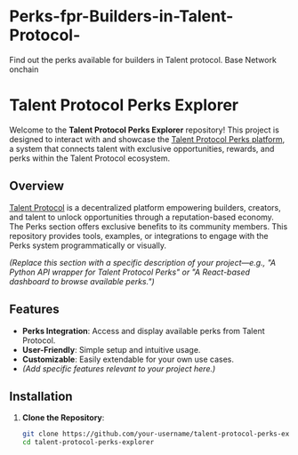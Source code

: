 # Perks-fpr-Builders-in-Talent-Protocol-
Find out the perks available for builders in Talent protocol. Base Network onchain
# Talent Protocol Perks Explorer

Welcome to the **Talent Protocol Perks Explorer** repository! This project is designed to interact with and showcase the [Talent Protocol Perks platform](https://app.talentprotocol.com/perks), a system that connects talent with exclusive opportunities, rewards, and perks within the Talent Protocol ecosystem.

## Overview

[Talent Protocol](https://app.talentprotocol.com) is a decentralized platform empowering builders, creators, and talent to unlock opportunities through a reputation-based economy. The Perks section offers exclusive benefits to its community members. This repository provides tools, examples, or integrations to engage with the Perks system programmatically or visually.

*(Replace this section with a specific description of your project—e.g., "A Python API wrapper for Talent Protocol Perks" or "A React-based dashboard to browse available perks.")*

## Features

- **Perks Integration**: Access and display available perks from Talent Protocol.
- **User-Friendly**: Simple setup and intuitive usage.
- **Customizable**: Easily extendable for your own use cases.
- *(Add specific features relevant to your project here.)*

## Installation

1. **Clone the Repository**:
   ```bash
   git clone https://github.com/your-username/talent-protocol-perks-explorer.git
   cd talent-protocol-perks-explorer
